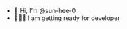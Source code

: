 - 👋 Hi, I’m @sun-hee-0
- 👩🏻‍💻 I am getting ready for developer 


<!---
sun-hee-0/sun-hee-0 is a ✨ special ✨ repository because its `README.md` (this file) appears on your GitHub profile.
You can click the Preview link to take a look at your changes.
--->
